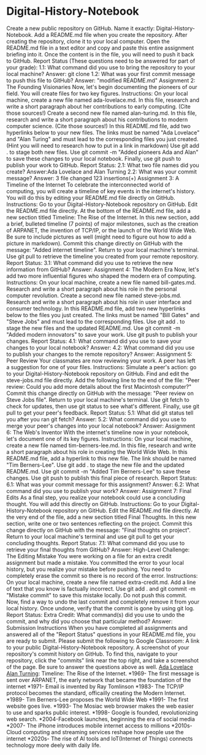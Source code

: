 # Digital-History-Notebook
Create a new public repository on GitHub. Name it exactly: Digital-History-Notebook.
Add a README.md file when you create the repository.
After creating the repository, clone it to your local computer. Open the README.md file in a text editor and copy and paste this entire assignment briefing into it.
Once the content is in the file, you will need to push it back to GitHub.
Report Status (These questions need to be answered for part of your grade):
1.1: What command did you use to bring the repository to your local machine?
Answer: git clone <http link>
1.2: What was your first commit message to push this file to GitHub?
Answer: "modified README.md"
Assignment 2: The Founding Visionaries
Now, let's begin documenting the pioneers of our field. You will create files for two key figures.
Instructions:
On your local machine, create a new file named ada-lovelace.md.
In this file, research and write a short paragraph about her contributions to early computing. (Cite those sources!)
Create a second new file named alan-turing.md.
In this file, research and write a short paragraph about his contributions to modern computer science. (Cite those sources!)
In this README.md file, add two hyperlinks below to your new files. The links must be named "Ada Lovelace" and "Alan Turing" and must lead to the corresponding files you just created. (Hint you will need to research how to put in a link in markdown)
Use git add . to stage both new files.
Use git commit -m "Added pioneers Ada and Alan" to save these changes to your local notebook.
Finally, use git push to publish your work to GitHub.
Report Status:
2.1: What two file names did you create?
Answer:Ada Lovelace and Alan Turning
2.2: What was your commit message?
Answer: 3 file changed 123 insertions(+)
Assignment 3: A Timeline of the Internet
To celebrate the interconnected world of computing, you will create a timeline of key events in the internet's history. You will do this by editing your README.md file directly on GitHub.
Instructions:
Go to your Digital-History-Notebook repository on GitHub.
Edit the README.md file directly.
At the bottom of the README.md file, add a new section titled Timeline: The Rise of the Internet.
In this new section, add a brief, bulleted timeline (7 points) of major milestones, such as the creation of ARPANET, the invention of TCP/IP, or the launch of the World Wide Web. Be sure to include pictures as well (might need to figure out how to add a picture in markdown).
Commit this change directly on GitHub with the message: "Added internet timeline".
Return to your local machine's terminal.
Use git pull to retrieve the timeline you created from your remote repository.
Report Status:
3.1: What command did you use to retrieve the new information from GitHub?
Answer:
Assignment 4: The Modern Era
Now, let's add two more influential figures who shaped the modern era of computing.
Instructions:
On your local machine, create a new file named bill-gates.md. Research and write a short paragraph about his role in the personal computer revolution.
Create a second new file named steve-jobs.md. Research and write a short paragraph about his role in user interface and consumer technology.
In this README.md file, add two new hyperlinks below to the files you just created. The links must be named "Bill Gates" and "Steve Jobs" and must lead to the corresponding files.
Use git add . to stage the new files and the updated README.md.
Use git commit -m "Added modern innovators" to save your work.
Use git push to publish your changes.
Report Status:
4.1: What command did you use to save your changes to your local notebook?
Answer:
4.2: What command did you use to publish your changes to the remote repository?
Answer:
Assignment 5: Peer Review
Your classmates are now reviewing your work. A peer has left a suggestion for one of your files.
Instructions:
Simulate a peer's action: go to your Digital-History-Notebook repository on GitHub.
Find and edit the steve-jobs.md file directly.
Add the following line to the end of the file: "Peer review: Could you add more details about the first Macintosh computer?"
Commit this change directly on GitHub with the message: "Peer review on Steve Jobs file".
Return to your local machine's terminal.
Use git fetch to check for updates, then use git status to see what's different.
Finally, use git pull to get your peer's feedback.
Report Status:
5.1: What did git status tell you after you ran git fetch?
Answer:
5.2: What command did you use to merge your peer's changes into your local notebook?
Answer:
Assignment 6: The Web's Inventor
With the internet's timeline now in your notebook, let's document one of its key figures.
Instructions:
On your local machine, create a new file named tim-berners-lee.md.
In this file, research and write a short paragraph about his role in creating the World Wide Web.
In this README.md file, add a hyperlink to this new file. The link should be named "Tim Berners-Lee".
Use git add . to stage the new file and the updated README.md.
Use git commit -m "Added Tim Berners-Lee" to save these changes.
Use git push to publish this final piece of research.
Report Status:
6.1: What was your commit message for this assignment?
Answer:
6.2: What command did you use to publish your work?
Answer:
Assignment 7: Final Edits
As a final step, you realize your notebook could use a concluding thought. You will add this directly on GitHub.
Instructions:
Go to your Digital-History-Notebook repository on GitHub.
Edit the README.md file directly.
At the very end of the file, add a new section titled Final Thoughts.
In this new section, write one or two sentences reflecting on the project.
Commit this change directly on GitHub with the message: "Final thoughts on project".
Return to your local machine's terminal and use git pull to get your concluding thoughts.
Report Status:
7.1: What command did you use to retrieve your final thoughts from GitHub?
Answer:
High-Level Challenge: The Editing Mistake
You were working on a file for an extra credit assignment but made a mistake. You committed the error to your local history, but you realize your mistake before pushing. You need to completely erase the commit so there is no record of the error.
Instructions:
On your local machine, create a new file named extra-credit.md.
Add a line of text that you know is factually incorrect.
Use git add . and git commit -m "Mistake commit" to save this mistake locally.
Do not push this commit.
Now, find a way to undo the last commit and completely remove it from your local history.
Once undone, verify that the commit is gone by using git log.
Report Status:
Extra Credit: What command(s) did you use to undo the commit, and why did you choose that particular method?
Answer:
Submission Instructions
When you have completed all assignments and answered all of the "Report Status" questions in your README.md file, you are ready to submit. Please submit the following to Google Classroom:
A link to your public Digital-History-Notebook repository.
A screenshot of your repository's commit history on GitHub. To find this, navigate to your repository, click the "commits" link near the top right, and take a screenshot of the page.
Be sure to answer the questions above as well.
[Ada Lovelace](https://www.britannica.com/story/ada-lovelace-the-first-computer-programmer)
[Alan Turning](https://www.britannica.com/biography/Alan-Turing):
Timeline: The Rise of the Internet.
*1969- The first message is sent over ARPANET, the early network that became the foundation of the internet
*1971- Email is invented by Ray Tomlinson
*1983- The TCP/IP protocol becomes the standard, officailly creating the Modern Internet.
*1989- Tim Berners-Lee proposes the World Wide Web
*1991- The first website goes live.
*1993- The Mosiac web browser makes the web easier to use and sparks public interest.
*1998- Google is founded, revolutionizing web search.
*2004-Facebook launches, beginning the era of social media
*2007- The iPhone introduces mobile internet access to millions
*2010s- Cloud computing and streaming services reshape how people use the internet
*2020s- The rise of AI tools and IoT(Internet of Things) connects technology more deely with daily life.
